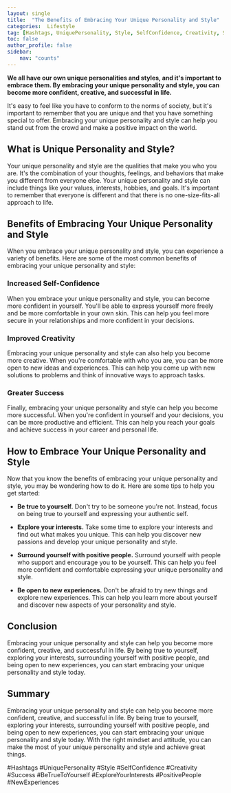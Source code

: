 ```yaml
---
layout: single
title:  "The Benefits of Embracing Your Unique Personality and Style"
categories:  Lifestyle
tag: [Hashtags, UniquePersonality, Style, SelfConfidence, Creativity, Success, BeTrueToYourself, ExploreYourInterests, PositivePeople, NewExperiences, ]
toc: false
author_profile: false
sidebar:
    nav: "counts"
---
```

    
**We all have our own unique personalities and styles, and it's important to embrace them. By embracing your unique personality and style, you can become more confident, creative, and successful in life.**

It's easy to feel like you have to conform to the norms of society, but it's important to remember that you are unique and that you have something special to offer. Embracing your unique personality and style can help you stand out from the crowd and make a positive impact on the world.

## What is Unique Personality and Style?

Your unique personality and style are the qualities that make you who you are. It's the combination of your thoughts, feelings, and behaviors that make you different from everyone else. Your unique personality and style can include things like your values, interests, hobbies, and goals. It's important to remember that everyone is different and that there is no one-size-fits-all approach to life.

## Benefits of Embracing Your Unique Personality and Style

When you embrace your unique personality and style, you can experience a variety of benefits. Here are some of the most common benefits of embracing your unique personality and style:

### Increased Self-Confidence

When you embrace your unique personality and style, you can become more confident in yourself. You'll be able to express yourself more freely and be more comfortable in your own skin. This can help you feel more secure in your relationships and more confident in your decisions.

### Improved Creativity

Embracing your unique personality and style can also help you become more creative. When you're comfortable with who you are, you can be more open to new ideas and experiences. This can help you come up with new solutions to problems and think of innovative ways to approach tasks.

### Greater Success

Finally, embracing your unique personality and style can help you become more successful. When you're confident in yourself and your decisions, you can be more productive and efficient. This can help you reach your goals and achieve success in your career and personal life.

## How to Embrace Your Unique Personality and Style

Now that you know the benefits of embracing your unique personality and style, you may be wondering how to do it. Here are some tips to help you get started:

- **Be true to yourself.** Don't try to be someone you're not. Instead, focus on being true to yourself and expressing your authentic self.

- **Explore your interests.** Take some time to explore your interests and find out what makes you unique. This can help you discover new passions and develop your unique personality and style.

- **Surround yourself with positive people.** Surround yourself with people who support and encourage you to be yourself. This can help you feel more confident and comfortable expressing your unique personality and style.

- **Be open to new experiences.** Don't be afraid to try new things and explore new experiences. This can help you learn more about yourself and discover new aspects of your personality and style.

## Conclusion

Embracing your unique personality and style can help you become more confident, creative, and successful in life. By being true to yourself, exploring your interests, surrounding yourself with positive people, and being open to new experiences, you can start embracing your unique personality and style today.

## Summary

Embracing your unique personality and style can help you become more confident, creative, and successful in life. By being true to yourself, exploring your interests, surrounding yourself with positive people, and being open to new experiences, you can start embracing your unique personality and style today. With the right mindset and attitude, you can make the most of your unique personality and style and achieve great things.

#Hashtags
#UniquePersonality #Style #SelfConfidence #Creativity #Success #BeTrueToYourself #ExploreYourInterests #PositivePeople #NewExperiences